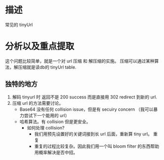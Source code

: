 # 描述
常见的 tinyUrl 

# 分析以及重点提取

这个问题比较简单，就是一个对 url 压缩 和 解压缩的实施。
压缩可以通过某种算法，解压缩就是读db的 tinyUrl table.

## 独特的地方
1. 解码 tinyurl 时 返回不是 200 success 而是直接用 302 redirect 到新的 url.
2. 压缩 url 的方法需要讨论。
    - Base64 没有任何 collision issue，但是有 secuiry concern （我可以暴力尝试下一个能用的 url）
    - 哈希算法。有 collision 但是更安全。
        - 如何处理 collision? 
            - 我们用预先设置好的关键词接到长 url 后面，重新算 tiny url。 重复
            - 重复的过程比较复杂。因此我们用一个叫 bloom filter 的东西帮助用概率解决是否中招。